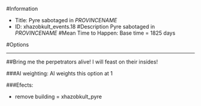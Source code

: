 #Information
 - Title: Pyre sabotaged in $PROVINCENAME$
 - ID: xhazobkult_events.18
#Description
Pyre sabotaged in $PROVINCENAME$
#Mean Time to Happen:
Base time = 1825 days

#Options

___
##Bring me the perpetrators alive! I will feast on their insides!

###AI weighting:
AI weights this option at 1


###Efects:<ul><li>remove building = xhazobkult_pyre</li></ul>
